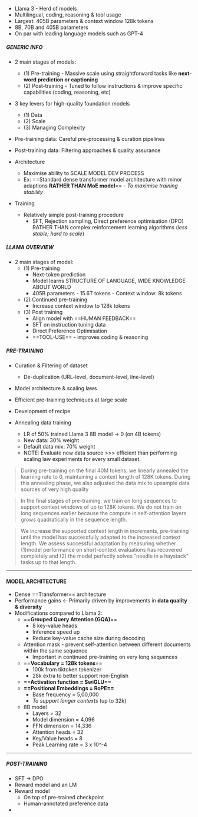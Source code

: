 - Llama 3 - Herd of models
- Multilingual, coding, reasoning & tool usage
- Largest: 405B parameters & context window 128k tokens
- 8B, 70B and 405B parameters
- On par with leading language models such as GPT-4
  
##### GENERIC INFO
- 2 main stages of models:
	- (1) Pre-training - Massive scale using straightforward tasks like **next-word prediction or captioning**
	- (2) Post-training - Tuned to follow instructions & improve specific capabilities (coding, reasoning, etc) 

- 3 key levers for high-quality foundation models
	- (1) Data
	- (2) Scale
	- (3) Managing Complexity
- Pre-training data: Careful pre-processing & curation pipelines
- Post-training data: Filtering approaches & quality assurance

- Architecture
	- Maximise ability to SCALE MODEL DEV PROCESS
	- Ex: ==Standard dense transformer model architecture with minor adaptions **RATHER THAN MoE model**== - *To maximise training stability*
- Training
	- Relatively simple post-training procedure
		- SFT, Rejection sampling, Direct preference optimisation (DPO) RATHER THAN complex reinforcement learning algorithms (*less stable; hard to scale*)

##### LLAMA OVERVIEW
- 2 main stages of model:
	- (1) Pre-training
		- Next-token prediction
		- Model learns STRUCTURE OF LANGUAGE, WIDE KNOWLEDGE ABOUT WORLD
		- 405B parameters - 15.6T tokens - Context window: 8k tokens
	- (2) Continued pre-training
		- Increase context window to 128k tokens
	- (3) Post training
		- Align model with ==HUMAN FEEDBACK==
		- SFT on instruction tuning data
		- Direct Preference Optimisation
		- ==TOOL-USE== - improves coding & reasoning

##### PRE-TRAINING
- Curation & Filtering of dataset
	- De-duplication (URL-level, document-level, line-level)
- Model architecture & scaling laws
- Efficient pre-training techniques at large scale
- Development of recipe

- Annealing data training
	- LR of 50% trained Llama 3 8B model -> 0 (on 4B tokens)
	- New data: 30% weight
	- Default data mix: 70% weight
	- NOTE: Evaluate new data source >>> efficient than performing scaling law experiments for every small dataset.

> During pre-training on the final 40M tokens, we linearly annealed the learning rate to 0, maintaining a context length of 128K tokens. During this annealing phase, we also adjusted the data mix to upsample data sources of very high quality

>In the final stages of pre-training, we train on long sequences to support context windows of up to 128K tokens. We do not train on long sequences earlier because the compute in self-attention layers grows quadratically in the sequence length.

>We increase the supported context length in increments, pre-training until the model has
successfully adapted to the increased context length. We assess successful adaptation by measuring whether (1)model performance on short-context evaluations has recovered completely and (2) the model perfectly solves “needle in a haystack” tasks up to that length.


---
#### MODEL ARCHITECTURE
- Dense ==Transformer== architecture
- Performance gains <- Primarily driven by improvements in **data quality & diversity**
- Modifications compared to Llama 2:
	- ==**Grouped Query Attention (GQA)**== 
		- 8 key-value heads
		- Inference speed up
		- Reduce key-value cache size during decoding
	- Attention mask - prevent self-attention between different documents within the same sequence
		- Important in continued pre-training on very long sequences
	- ==**Vocabulary = 128k tokens**==
		- 100k from tiktoken tokenizer
		- 28k extra to better support non-English
	- **==Activation function = SwiGLU==**
	- **==Positional Embeddings = RoPE==**
		- Base frequency = 5,00,000
		- *To support longer contexts* (up to 32k)
	- 8B model
		- Layers = 32
		- Model dimension = 4,096
		- FFN dimension = 14,336
		- Attention heads = 32
		- Key/Value heads = 8
		- Peak Learning rate = 3 x 10^-4

---

##### POST-TRAINING
- SFT -> DPO
- Reward model and an LM
- Reward model
	- On top of pre-trained checkpoint 
	- Human-annotated preference data
- 

